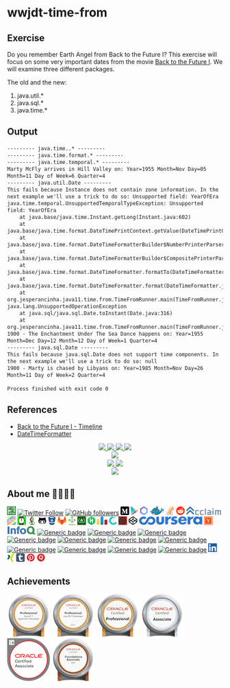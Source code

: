 # wwjdt-time-from

## Exercise

Do you remember Earth Angel from Back to the Future I? This exercise will focus on some very important dates from the movie [Back to the Future I](https://www.imdb.com/title/tt0088763/). We will examine three different packages.

The old and the new:

1. java.util.*
2. java.sql.*
3. java.time.*

## Output

```text
--------- java.time..* ---------
--------- java.time.format.* ---------
--------- java.time.temporal.* ---------
Marty McFly arrives in Hill Valley on: Year=1955 Month=Nov Day=05 Month=11 Day of Week=6 Quarter=4
--------- java.util.Date ---------
This fails because Instance does not contain zone information. In the next example we'll use a trick to do so: Unsupported field: YearOfEra
java.time.temporal.UnsupportedTemporalTypeException: Unsupported field: YearOfEra
	at java.base/java.time.Instant.getLong(Instant.java:602)
	at java.base/java.time.format.DateTimePrintContext.getValue(DateTimePrintContext.java:308)
	at java.base/java.time.format.DateTimeFormatterBuilder$NumberPrinterParser.format(DateTimeFormatterBuilder.java:2696)
	at java.base/java.time.format.DateTimeFormatterBuilder$CompositePrinterParser.format(DateTimeFormatterBuilder.java:2335)
	at java.base/java.time.format.DateTimeFormatter.formatTo(DateTimeFormatter.java:1843)
	at java.base/java.time.format.DateTimeFormatter.format(DateTimeFormatter.java:1817)
	at org.jesperancinha.java11.time.from.TimeFromRunner.main(TimeFromRunner.java:60)
java.lang.UnsupportedOperationException
	at java.sql/java.sql.Date.toInstant(Date.java:316)
	at org.jesperancinha.java11.time.from.TimeFromRunner.main(TimeFromRunner.java:73)
1900 - The Enchantment Under The Sea Dance happens on: Year=1955 Month=Dec Day=12 Month=12 Day of Week=1 Quarter=4
--------- java.sql.Date ---------
This fails because java.sql.Date does not support time components. In the next example we'll use a trick to do so: null
1900 - Marty is chased by Libyans on: Year=1985 Month=Nov Day=26 Month=11 Day of Week=2 Quarter=4

Process finished with exit code 0
```

## References

- [Back to the Future I - Timeline](http://www.themovietimeline.com/film106)
- [DateTimeFormatter](https://docs.oracle.com/en/java/javase/11/docs/api/java.base/java/time/format/DateTimeFormatter.html)

<div align="center">
      <a href="https://www.youtube.com/watch?v=T_WSXXPQYeY">
         <img 
              src="https://img.youtube.com/vi/T_WSXXPQYeY/0.jpg" 
              style="width:10%;">
      </a>
      <a href="https://www.youtube.com/watch?v=xyJZH2UPifo">
         <img 
              src="https://img.youtube.com/vi/xyJZH2UPifo/0.jpg" 
              style="width:10%;">
      </a>
      <a href="https://www.youtube.com/watch?v=ydJtrly7Gwo">
         <img 
              src="https://img.youtube.com/vi/ydJtrly7Gwo/0.jpg" 
              style="width:10%;">
      </a>
      <a href="https://www.youtube.com/watch?v=54KFiVxej0M">
         <img 
              src="https://img.youtube.com/vi/54KFiVxej0M/0.jpg" 
              style="width:10%;">
      </a>
</div>

<div align="center">
      <a href="https://www.youtube.com/watch?v=VJcGi4-n_Yw">
         <img 
              src="https://img.youtube.com/vi/VJcGi4-n_Yw/0.jpg" 
              style="width:10%;">
      </a>
</div>

<div align="center">
      <a href="https://www.youtube.com/watch?v=AChCcVIJaCE">
         <img 
              src="https://img.youtube.com/vi/AChCcVIJaCE/0.jpg" 
              style="width:10%;">
      </a>
      <a href="https://www.youtube.com/watch?v=AmZ3AUvNYHQ">
         <img 
              src="https://img.youtube.com/vi/AmZ3AUvNYHQ/0.jpg" 
              style="width:10%;">
      </a>
</div>

<div align="center">
      <a href="https://www.youtube.com/watch?v=wBl2QGAIx1s">
         <img 
              src="https://img.youtube.com/vi/wBl2QGAIx1s/0.jpg" 
              style="width:10%;">
      </a>
</div>

## About me 👨🏽‍💻🚀

[![alt text](https://raw.githubusercontent.com/jesperancinha/project-signer/master/project-signer-templates/icons-20/JEOrgLogo-20.png "João Esperancinha Homepage")](http://joaofilipesabinoesperancinha.nl)
[![Twitter Follow](https://img.shields.io/twitter/follow/joaofse?label=João%20Esperancinha&style=social "Twitter")](https://twitter.com/joaofse)
[![GitHub followers](https://img.shields.io/github/followers/jesperancinha.svg?label=jesperancinha&style=social "GitHub")](https://github.com/jesperancinha)
[![alt text](https://raw.githubusercontent.com/jesperancinha/project-signer/master/project-signer-templates/icons-20/medium-20.png "Medium")](https://medium.com/@jofisaes)
[![alt text](https://raw.githubusercontent.com/jesperancinha/project-signer/master/project-signer-templates/icons-20/google-apps-20.png "Google Apps")](https://play.google.com/store/apps/developer?id=Joao+Filipe+Sabino+Esperancinha)
[![alt text](https://raw.githubusercontent.com/jesperancinha/project-signer/master/project-signer-templates/icons-20/sonatype-20.png "Sonatype Search Repos")](https://search.maven.org/search?q=org.jesperancinha)
[![alt text](https://raw.githubusercontent.com/jesperancinha/project-signer/master/project-signer-templates/icons-20/docker-20.png "Docker Images")](https://hub.docker.com/u/jesperancinha)
[![alt text](https://raw.githubusercontent.com/jesperancinha/project-signer/master/project-signer-templates/icons-20/stack-overflow-20.png)](https://stackoverflow.com/users/3702839/joao-esperancinha)
[![alt text](https://raw.githubusercontent.com/jesperancinha/project-signer/master/project-signer-templates/icons-20/reddit-20.png "Reddit")](https://www.reddit.com/user/jesperancinha/)
[![alt text](https://raw.githubusercontent.com/jesperancinha/project-signer/master/project-signer-templates/icons-20/acclaim-20.png "Acclaim")](https://www.youracclaim.com/users/joao-esperancinha/badges)
[![alt text](https://raw.githubusercontent.com/jesperancinha/project-signer/master/project-signer-templates/icons-20/devto-20.png "Dev To")](https://dev.to/jofisaes)
[![alt text](https://raw.githubusercontent.com/jesperancinha/project-signer/master/project-signer-templates/icons-20/hackernoon-20.jpeg "Hackernoon")](https://hackernoon.com/@jesperancinha)
[![alt text](https://raw.githubusercontent.com/jesperancinha/project-signer/master/project-signer-templates/icons-20/codeproject-20.png "Code Project")](https://www.codeproject.com/Members/jesperancinha)
[![alt text](https://raw.githubusercontent.com/jesperancinha/project-signer/master/project-signer-templates/icons-20/github-20.png "GitHub")](https://github.com/jesperancinha)
[![alt text](https://raw.githubusercontent.com/jesperancinha/project-signer/master/project-signer-templates/icons-20/bitbucket-20.png "BitBucket")](https://bitbucket.org/jesperancinha)
[![alt text](https://raw.githubusercontent.com/jesperancinha/project-signer/master/project-signer-templates/icons-20/gitlab-20.png "GitLab")](https://gitlab.com/jesperancinha)
[![alt text](https://raw.githubusercontent.com/jesperancinha/project-signer/master/project-signer-templates/icons-20/bintray-20.png "BinTray")](https://bintray.com/jesperancinha)
[![alt text](https://raw.githubusercontent.com/jesperancinha/project-signer/master/project-signer-templates/icons-20/free-code-camp-20.jpg "FreeCodeCamp")](https://www.freecodecamp.org/jofisaes)
[![alt text](https://raw.githubusercontent.com/jesperancinha/project-signer/master/project-signer-templates/icons-20/hackerrank-20.png "HackerRank")](https://www.hackerrank.com/jofisaes)
[![alt text](https://raw.githubusercontent.com/jesperancinha/project-signer/master/project-signer-templates/icons-20/codeforces-20.png "Code Forces")](https://codeforces.com/profile/jesperancinha)
[![alt text](https://raw.githubusercontent.com/jesperancinha/project-signer/master/project-signer-templates/icons-20/codebyte-20.png "Codebyte")](https://coderbyte.com/profile/jesperancinha)
[![alt text](https://raw.githubusercontent.com/jesperancinha/project-signer/master/project-signer-templates/icons-20/codewars-20.png "CodeWars")](https://www.codewars.com/users/jesperancinha)
[![alt text](https://raw.githubusercontent.com/jesperancinha/project-signer/master/project-signer-templates/icons-20/codepen-20.png "Code Pen")](https://codepen.io/jesperancinha)
[![alt text](https://raw.githubusercontent.com/jesperancinha/project-signer/master/project-signer-templates/icons-20/coursera-20.png "Coursera")](https://www.coursera.org/user/da3ff90299fa9297e283ee8e65364ffb)
[![alt text](https://raw.githubusercontent.com/jesperancinha/project-signer/master/project-signer-templates/icons-20/hacker-news-20.png "Hacker News")](https://news.ycombinator.com/user?id=jesperancinha)
[![alt text](https://raw.githubusercontent.com/jesperancinha/project-signer/master/project-signer-templates/icons-20/infoq-20.png "InfoQ")](https://www.infoq.com/profile/Joao-Esperancinha.2/)
[![Generic badge](https://img.shields.io/static/v1.svg?label=Articles&message=Across%20The%20Web&color=purple)](https://github.com/jesperancinha/project-signer/blob/master/project-signer-templates/Articles.md)
[![Generic badge](https://img.shields.io/static/v1.svg?label=Homepage&message=Time%20Disruption%20Studios&color=6495ED)](http://tds.joaofilipesabinoesperancinha.nl/)
[![Generic badge](https://img.shields.io/static/v1.svg?label=Homepage&message=Image%20Train%20Filters&color=6495ED)](http://itf.joaofilipesabinoesperancinha.nl/)
[![Generic badge](https://img.shields.io/static/v1.svg?label=Homepage&message=MancalaJE&color=6495ED)](http://mancalaje.joaofilipesabinoesperancinha.nl/)
[![Generic badge](https://img.shields.io/static/v1.svg?label=All%20Badges&message=Badges&color=red)](https://github.com/jesperancinha/project-signer/blob/master/project-signer-templates/Badges.md)
[![Generic badge](https://img.shields.io/static/v1.svg?label=Status&message=Project%20Status&color=red)](https://github.com/jesperancinha/project-signer/blob/master/project-signer-templates/Status.md)
[![Generic badge](https://img.shields.io/static/v1.svg?label=GitHub&message=ITF%20Chartizate%20Android&color=yellow)](https://github.com/JEsperancinhaOrg/itf-chartizate-android)
[![Generic badge](https://img.shields.io/static/v1.svg?label=GitHub&message=ITF%20Chartizate%20Java&color=yellow)](https://github.com/JEsperancinhaOrg/itf-chartizate-modules/tree/master/itf-chartizate-java)
[![Generic badge](https://img.shields.io/static/v1.svg?label=GitHub&message=ITF%20Chartizate%20API&color=yellow)](https://github.com/JEsperancinhaOrg/itf-chartizate/tree/master/itf-chartizate-api)
[![Generic badge](https://img.shields.io/static/v1.svg?label=GitHub&message=Markdowner%20Core&color=yellow)](https://github.com/jesperancinha/markdowner/tree/master/markdowner-core)
[![Generic badge](https://img.shields.io/static/v1.svg?label=GitHub&message=Markdowner%20Filter&color=yellow)](https://github.com/jesperancinha/markdowner/tree/master/markdowner-filter)
[![alt text](https://raw.githubusercontent.com/jesperancinha/project-signer/master/project-signer-templates/icons-20/linkedin-20.png "LinkedIn")](https://www.linkedin.com/in/joaoesperancinha/)
[![alt text](https://raw.githubusercontent.com/jesperancinha/project-signer/master/project-signer-templates/icons-20/xing-20.png "Xing")](https://www.xing.com/profile/Joao_Esperancinha/cv)
[![alt text](https://raw.githubusercontent.com/jesperancinha/project-signer/master/project-signer-templates/icons-20/tumblr-20.png "Tumblr")](https://jofisaes.tumblr.com/)
[![alt text](https://raw.githubusercontent.com/jesperancinha/project-signer/master/project-signer-templates/icons-20/pinterest-20.png "Pinterest")](https://nl.pinterest.com/jesperancinha/)
[![alt text](https://raw.githubusercontent.com/jesperancinha/project-signer/master/project-signer-templates/icons-20/quora-20.png "Quora")](https://nl.quora.com/profile/Jo%C3%A3o-Esperancinha)

## Achievements

[![Oracle Certified Professional, JEE 7 Developer](https://raw.githubusercontent.com/jesperancinha/project-signer/master/project-signer-templates/badges/oracle-certified-professional-java-ee-7-application-developer-100.png "Oracle Certified Professional, JEE7 Developer")](https://www.youracclaim.com/badges/27a14e06-f591-4105-91ca-8c3215ef39a2/public_url)
[![Oracle Certified Professional, Java SE 11 Programmer](https://raw.githubusercontent.com/jesperancinha/project-signer/master/project-signer-templates/badges/oracle-certified-professional-java-se-11-developer-100.png "Oracle Certified Professional, Java SE 11 Programmer")](https://www.youracclaim.com/badges/87609d8e-27c5-45c9-9e42-60a5e9283280/public_url)
[![Oracle Certified Professional, Java SE 8 Programmer](https://raw.githubusercontent.com/jesperancinha/project-signer/master/project-signer-templates/badges/oracle-certified-professional-java-se-8-programmer-100.png "Oracle Certified Professional, Java SE 8 Programmer")](https://www.youracclaim.com/badges/92e036f5-4e11-4cff-9935-3e62266d2074/public_url)
[![Oracle Certified Associate, Java SE 8 Programmer](https://raw.githubusercontent.com/jesperancinha/project-signer/master/project-signer-templates/badges/oracle-certified-associate-java-se-8-programmer-100.png "Oracle Certified Associate, Java SE 8 Programmer")](https://www.youracclaim.com/badges/a206436d-6fd8-4ca1-8feb-38a838446ee7/public_url)
[![Oracle Certified Associate, Java SE 7 Programmer](https://raw.githubusercontent.com/jesperancinha/project-signer/master/project-signer-templates/badges/oracle-certified-associate-java-se-7-programmer-100.png "Oracle Certified Associate, Java SE 7 Programmer")](https://www.youracclaim.com/badges/f4c6cc1e-cb52-432b-904d-36d266112225/public_url)
[![Oracle Certified Junior Associate](https://raw.githubusercontent.com/jesperancinha/project-signer/master/project-signer-templates/badges/oracle-certified-foundations-associate-java-100.png "Oracle Certified Foundations Associate")](https://www.youracclaim.com/badges/6db92c1e-7bca-4856-9543-0d5ed0182794/public_url)

